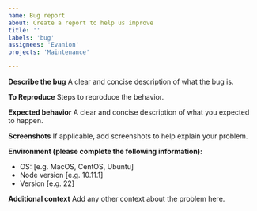 ```yaml
---
name: Bug report
about: Create a report to help us improve
title: ''
labels: 'bug'
assignees: 'Evanion'
projects: 'Maintenance'

---
```


**Describe the bug**
A clear and concise description of what the bug is.

**To Reproduce**
Steps to reproduce the behavior.

**Expected behavior**
A clear and concise description of what you expected to happen.

**Screenshots**
If applicable, add screenshots to help explain your problem.

**Environment (please complete the following information):**
 - OS: [e.g. MacOS, CentOS, Ubuntu]
 - Node version [e.g. 10.11.1]
 - Version [e.g. 22]

**Additional context**
Add any other context about the problem here.
